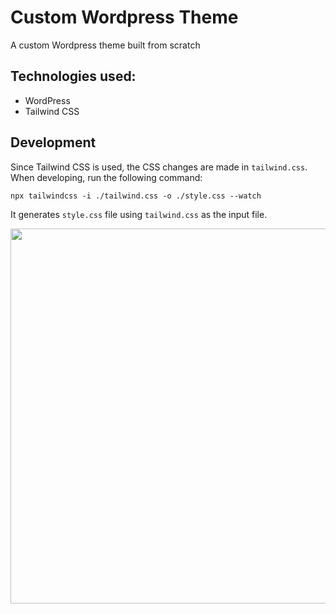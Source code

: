 # Custom Wordpress Theme

A custom Wordpress theme built from scratch

## Technologies used:

-   WordPress
-   Tailwind CSS

## Development

Since Tailwind CSS is used, the CSS changes are made in `tailwind.css`. When developing, run the following command:

```
npx tailwindcss -i ./tailwind.css -o ./style.css --watch
```

It generates `style.css` file using `tailwind.css` as the input file.

<img src="./assets/images/screenshot.png" width="600">

